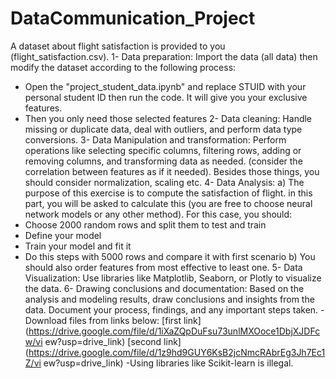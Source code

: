 # DataCommunication_Project
A dataset about flight satisfaction is provided to you (flight_satisfaction.csv).
1- Data preparation: Import the data (all data) then modify the dataset
according to the following process:
- Open the "project_student_data.ipynb" and replace STUID with your
personal student ID then run the code. It will give you your exclusive
features.
- Then you only need those selected features
2- Data cleaning: Handle missing or duplicate data, deal with outliers, and
perform data type conversions.
3- Data Manipulation and transformation: Perform operations like selecting
specific columns, filtering rows, adding or removing columns, and transforming
data as needed. (consider the correlation between features as if it needed).
Besides those things, you should consider normalization, scaling etc.
4- Data Analysis:
a) The purpose of this exercise is to compute the satisfaction of flight. in this part,
you will be asked to calculate this (you are free to choose neural network
models or any other method).
For this case, you should:
- Choose 2000 random rows and split them to test and train
- Define your model
- Train your model and fit it
- Do this steps with 5000 rows and compare it with first scenario
b) You should also order features from most effective to least one.
5- Data Visualization: Use libraries like Matplotlib, Seaborn, or Plotly to visualize
the data.
6- Drawing conclusions and documentation: Based on the analysis and modeling
results, draw conclusions and insights from the data.
Document your process, findings, and any important steps taken.
-Download files from links below:
[first link](https://drive.google.com/file/d/1iXaZQpDuFsu73unlMXOoce1DbjXJDFcw/vi
ew?usp=drive_link)
[second link](https://drive.google.com/file/d/1z9hd9GUY6KsB2jcNmcRAbrEg3Jh7Ec1Z/vi
ew?usp=drive_link)
-Using libraries like Scikit-learn is illegal.
